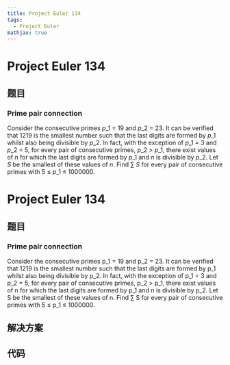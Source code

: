```yaml
---
title: Project Euler 134
tags:
  - Project Euler
mathjax: true
---
```

<escape><!-- more --></escape>
    
# Project Euler 134
## 题目
### Prime pair connection


Consider the consecutive primes <i>p</i>_1 = 19 and <i>p</i>_2 = 23. It can be verified that 1219 is the smallest number such that the last digits are formed by <i>p</i>_1 whilst also being divisible by <i>p</i>_2.
In fact, with the exception of <i>p</i>_1 = 3 and <i>p</i>_2 = 5, for every pair of consecutive primes, <i>p</i>_2 &gt; <i>p</i>_1, there exist values of <i>n</i> for which the last digits are formed by <i>p</i>_1 and <i>n</i> is divisible by <i>p</i>_2. Let <i>S</i> be the smallest of these values of <i>n</i>.
Find ∑ <i>S</i> for every pair of consecutive primes with 5 ≤ <i>p</i>_1 ≤ 1000000.



# Project Euler 134
## 题目
### Prime pair connection
Consider the consecutive primes p_1 = 19 and p_2 = 23. It can be verified that 1219 is the smallest number such that the last digits are formed by p_1 whilst also being divisible by p_2.
In fact, with the exception of p_1 = 3 and p_2 = 5, for every pair of consecutive primes, p_2 &gt; p_1, there exist values of n for which the last digits are formed by p_1 and n is divisible by p_2. Let S be the smallest of these values of n.
Find ∑ S for every pair of consecutive primes with 5 ≤ p_1 ≤ 1000000.


## 解决方案


## 代码


